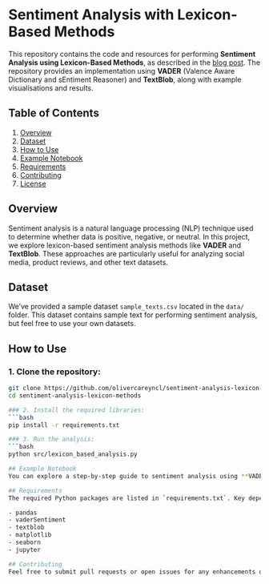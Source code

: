 # Sentiment Analysis with Lexicon-Based Methods

This repository contains the code and resources for performing **Sentiment Analysis using Lexicon-Based Methods**, as described in the [blog post](#). The repository provides an implementation using **VADER** (Valence Aware Dictionary and sEntiment Reasoner) and **TextBlob**, along with example visualisations and results.

## Table of Contents
1. [Overview](#overview)
2. [Dataset](#dataset)
3. [How to Use](#how-to-use)
4. [Example Notebook](#example-notebook)
5. [Requirements](#requirements)
6. [Contributing](#contributing)
7. [License](#license)

## Overview
Sentiment analysis is a natural language processing (NLP) technique used to determine whether data is positive, negative, or neutral. In this project, we explore lexicon-based sentiment analysis methods like **VADER** and **TextBlob**. These approaches are particularly useful for analyzing social media, product reviews, and other text datasets.

## Dataset
We’ve provided a sample dataset `sample_texts.csv` located in the `data/` folder. This dataset contains sample text for performing sentiment analysis, but feel free to use your own datasets.

## How to Use

### 1. Clone the repository:
```bash
git clone https://github.com/olivercareyncl/sentiment-analysis-lexicon-methods.git
cd sentiment-analysis-lexicon-methods

### 2. Install the required libraries:
```bash
pip install -r requirements.txt

### 3. Run the analysis:
```bash
python src/lexicon_based_analysis.py

## Example Notebook
You can explore a step-by-step guide to sentiment analysis using **VADER** and **TextBlob** in the Jupyter notebook provided under `notebooks/`.

## Requirements
The required Python packages are listed in `requirements.txt`. Key dependencies include:

- pandas
- vaderSentiment
- textblob
- matplotlib
- seaborn
- jupyter

## Contributing
Feel free to submit pull requests or open issues for any enhancements or bug fixes.
